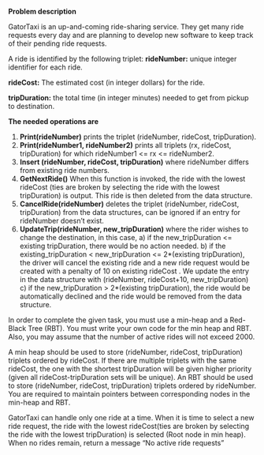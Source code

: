 **Problem description**

GatorTaxi is an up-and-coming ride-sharing service. They get many ride requests every day and are planning to develop new software to keep track of their pending ride requests.

A ride is identified by the following triplet:
**rideNumber:** unique integer identifier for each ride. 

**rideCost:** The estimated cost (in integer dollars) for the ride. 

**tripDuration:** the total time (in integer minutes) needed to get from pickup to destination.

**The needed operations are**
1. **Print(rideNumber)** prints the triplet (rideNumber, rideCost, tripDuration).
2. **Print(rideNumber1, rideNumber2)** prints all triplets (rx, rideCost, tripDuration) for which rideNumber1 <= rx <= rideNumber2.
3. **Insert (rideNumber, rideCost, tripDuration)** where rideNumber differs from existing ride numbers.
4. **GetNextRide()** When this function is invoked, the ride with the lowest rideCost (ties are broken by selecting the ride with the lowest tripDuration) is output. This ride is then deleted from the data structure.
5. **CancelRide(rideNumber)** deletes the triplet (rideNumber, rideCost, tripDuration) from the data structures, can be ignored if an entry for rideNumber doesn’t exist.
6. **UpdateTrip(rideNumber, new_tripDuration)** where the rider wishes to change the destination, in this case,
a) if the new_tripDuration <= existing tripDuration, there would be no action needed.
b) if the existing_tripDuration < new_tripDuration <= 2*(existing tripDuration), the driver will cancel the existing ride and a new ride request would be created with a penalty of 10 on existing rideCost . We update the entry in the data structure with (rideNumber, rideCost+10, new_tripDuration)
c) if the new_tripDuration > 2*(existing tripDuration), the ride would be automatically declined and the ride would be removed from the data structure.

In order to complete the given task, you must use a min-heap and a Red-Black Tree (RBT). You must write your own code for the min heap and RBT. Also, you may assume that the number of active rides will not exceed 2000.

A min heap should be used to store (rideNumber, rideCost, tripDuration) triplets ordered by rideCost. If there are multiple triplets with the same rideCost, the one with the shortest tripDuration will be given higher priority (given all rideCost-tripDuration sets will be unique). An RBT should be used to store (rideNumber, rideCost, tripDuration) triplets ordered by rideNumber. You are required to maintain pointers between corresponding nodes in the min-heap and RBT.

GatorTaxi can handle only one ride at a time. When it is time to select a new ride request, the ride with the lowest rideCost(ties are broken by selecting the ride with the lowest tripDuration) is selected (Root node in min heap). When no rides remain, return a message “No active ride requests”

